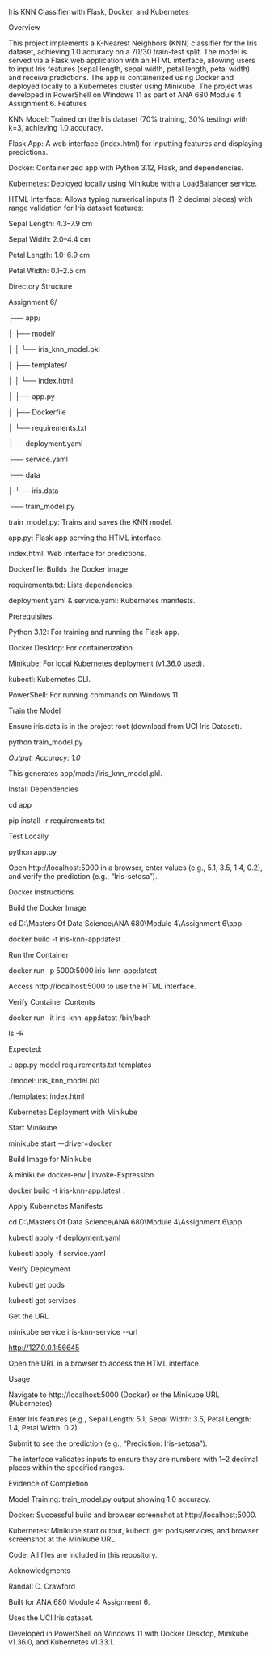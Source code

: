 Iris KNN Classifier with Flask, Docker, and Kubernetes

Overview

This project implements a K-Nearest Neighbors (KNN) classifier for the Iris dataset, achieving 1.0 accuracy on a 70/30 train-test split. The model is served via a Flask web application with an HTML interface, allowing users to input Iris features (sepal length, sepal width, petal length, petal width) and receive predictions. The app is containerized using Docker and deployed locally to a Kubernetes cluster using Minikube. The project was developed in PowerShell on Windows 11 as part of ANA 680 Module 4 Assignment 6.
Features

KNN Model: Trained on the Iris dataset (70% training, 30% testing) with k=3, achieving 1.0 accuracy.

Flask App: A web interface (index.html) for inputting features and displaying predictions.

Docker: Containerized app with Python 3.12, Flask, and dependencies.

Kubernetes: Deployed locally using Minikube with a LoadBalancer service.

HTML Interface: Allows typing numerical inputs (1–2 decimal places) with range validation for Iris dataset features:

  Sepal Length: 4.3–7.9 cm
  
  Sepal Width: 2.0–4.4 cm
  
  Petal Length: 1.0–6.9 cm
  
  Petal Width: 0.1–2.5 cm

Directory Structure

Assignment 6/

├── app/

│   ├── model/

│   │   └── iris_knn_model.pkl

│   ├── templates/

│   │   └── index.html

│   ├── app.py

│   ├── Dockerfile

│   └── requirements.txt

├── deployment.yaml

├── service.yaml

├── data

│   └── iris.data 

└── train_model.py

train_model.py: Trains and saves the KNN model.

app.py: Flask app serving the HTML interface.

index.html: Web interface for predictions.

Dockerfile: Builds the Docker image.

requirements.txt: Lists dependencies.

deployment.yaml & service.yaml: Kubernetes manifests.

Prerequisites

Python 3.12: For training and running the Flask app.

Docker Desktop: For containerization.

Minikube: For local Kubernetes deployment (v1.36.0 used).

kubectl: Kubernetes CLI.

PowerShell: For running commands on Windows 11.

Train the Model

Ensure iris.data is in the project root (download from UCI Iris Dataset).

python train_model.py

*Output: Accuracy: 1.0*

This generates app/model/iris_knn_model.pkl.

Install Dependencies

  cd app
  
  pip install -r requirements.txt

Test Locally

  python app.py

Open http://localhost:5000 in a browser, enter values (e.g., 5.1, 3.5, 1.4, 0.2), and verify the prediction (e.g., “Iris-setosa”).

Docker Instructions

Build the Docker Image

  cd D:\Masters Of Data Science\ANA 680\Module 4\Assignment 6\app
  
  docker build -t iris-knn-app:latest .

Run the Container

  docker run -p 5000:5000 iris-knn-app:latest

Access http://localhost:5000 to use the HTML interface.

Verify Container Contents

  docker run -it iris-knn-app:latest /bin/bash
  
  ls -R

Expected:

  .: app.py  model  requirements.txt  templates

  ./model: iris_knn_model.pkl

  ./templates: index.html

Kubernetes Deployment with Minikube

Start Minikube

  minikube start --driver=docker

Build Image for Minikube

  & minikube docker-env | Invoke-Expression
  
  docker build -t iris-knn-app:latest .

Apply Kubernetes Manifests

  cd D:\Masters Of Data Science\ANA 680\Module 4\Assignment 6\app
  
  kubectl apply -f deployment.yaml
  
  kubectl apply -f service.yaml

Verify Deployment

  kubectl get pods
  
  kubectl get services

Get the URL

  minikube service iris-knn-service --url
  
  http://127.0.0.1:56645

Open the URL in a browser to access the HTML interface.

Usage

Navigate to http://localhost:5000 (Docker) or the Minikube URL (Kubernetes).

Enter Iris features (e.g., Sepal Length: 5.1, Sepal Width: 3.5, Petal Length: 1.4, Petal Width: 0.2).

Submit to see the prediction (e.g., “Prediction: Iris-setosa”).

The interface validates inputs to ensure they are numbers with 1–2 decimal places within the specified ranges.

Evidence of Completion

Model Training: train_model.py output showing 1.0 accuracy.

Docker: Successful build and browser screenshot at http://localhost:5000.

Kubernetes: Minikube start output, kubectl get pods/services, and browser screenshot at the Minikube URL.

Code: All files are included in this repository.

Acknowledgments

Randall C. Crawford

Built for ANA 680 Module 4 Assignment 6.

Uses the UCI Iris dataset.

Developed in PowerShell on Windows 11 with Docker Desktop, Minikube v1.36.0, and Kubernetes v1.33.1.
